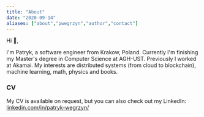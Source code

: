 ```yaml
---
title: "About"
date: "2020-09-14"
aliases: ["about","pwegrzyn","author","contact"]
---
```


Hi 👋, 

I'm Patryk, a software engineer from Krakow, Poland. Currently I'm finishing my Master's degree in Computer Science at AGH-UST.
Previously I worked at Akamai. My interests are distributed systems (from cloud to blockchain), machine learning, math, physics and books.

### CV

My CV is available on request, but you can also check out my LinkedIn: [linkedin.com/in/patryk-wegrzyn/](https://www.linkedin.com/in/patryk-wegrzyn/)
